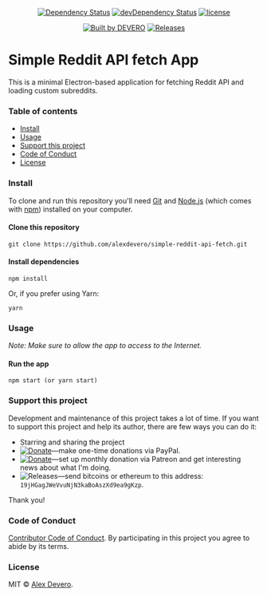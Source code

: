 ﻿<p align="center">
  <!-- <a href="https://circleci.com/gh/alexdevero/simple-reddit-api-fetch/"><img alt="Build Status" src="https://circleci.com/gh/alexdevero/simple-reddit-api-fetch.svg?style=shield&circle-token=:circle-token"></a> -->
  <a href="https://david-dm.org/alexdevero/simple-reddit-api-fetch"><img alt="Dependency Status" src="https://david-dm.org/alexdevero/simple-reddit-api-fetch.svg?style=flat"></a>
  <a href="https://david-dm.org/alexdevero/simple-reddit-api-fetch?type=dev"><img alt="devDependency Status" src="https://david-dm.org/alexdevero/simple-reddit-api-fetch/dev-status.svg?style=flat"></a>
  <a href="LICENSE"><img alt="license" src="https://img.shields.io/github/license/mashape/apistatus.svg"></a>
</p>

<p align="center">
  <a href="https://alexdevero.com"><img alt="Built by DEVERO" src="https://img.shields.io/badge/built%20by-DEVERO-brightgreen.svg?colorB=d30320"></a>
  <a href="#"><img alt="Releases" src="https://img.shields.io/github/release/alexdevero/gridd.svg"></a>
</p>

# Simple Reddit API fetch App

This is a minimal Electron-based application for fetching Reddit API and loading custom subreddits.

### Table of contents

* [Install](#install)
* [Usage](#usage)
* [Support this project](#support-this-project)
* [Code of Conduct](#code-of-conduct)
* [License](#license)

### Install

To clone and run this repository you'll need [Git](https://git-scm.com) and [Node.js](https://nodejs.org/en/download/) (which comes with [npm](http://npmjs.com)) installed on your computer.

#### Clone this repository

```
git clone https://github.com/alexdevero/simple-reddit-api-fetch.git
```

#### Install dependencies

```
npm install
```
Or, if you prefer using Yarn:
```
yarn
```

### Usage

_Note: Make sure to allow the app to access to the Internet._

#### Run the app

```
npm start (or yarn start)
```

### Support this project

<!-- This project is released as an open-source. If you need help with using this project, please ask and I will do my best reply to as soon as possible. You can use this project as you wish *for free*. Also, you can change the source code and redistribute it if you want. -->

Development and maintenance of this project takes a lot of time. If you want to support this project and help its author, there are few ways you can do it:

 - Starring and sharing the project
 - [![Donate](https://img.shields.io/badge/Donate-Paypal-brightgreen.svg?colorB=259cd2)](https://www.paypal.com/cgi-bin/webscr?cmd=_s-xclick&hosted_button_id=YKLGUUB34ASEL)—make one-time donations via PayPal.
 - [![Donate](https://img.shields.io/badge/Donate-Patreon-brightgreen.svg?colorB=f86213)](https://www.patreon.com/alexdevero)—set up monthly donation via Patreon and get interesting news about what I'm doing.
 - <img alt="Releases" src="https://img.shields.io/badge/Donate-Bitcoin-brightgreen.svg?colorB=fab915">—send bitcoins or ethereum to this address: `19jHGagJWeVvuNjN3kaBoAszXd9ea9gKzp`.

Thank you!

### Code of Conduct

[Contributor Code of Conduct](code-of-conduct.md). By participating in this project you agree to abide by its terms.

### License

MIT © [Alex Devero](https://alexdevero.com).

<!--
### Resources for Learning Electron

- [electron.atom.io/docs](http://electron.atom.io/docs) - all of Electron's documentation
- [electron.atom.io/community/#boilerplates](http://electron.atom.io/community/#boilerplates) - sample starter apps created by the community
- [electron/electron-quick-start](https://github.com/electron/electron-quick-start) - a very basic starter Electron app
- [electron/simple-samples](https://github.com/electron/simple-samples) - small applications with ideas for taking them further
- [electron/electron-api-demos](https://github.com/electron/electron-api-demos) - an Electron app that teaches you how to use Electron
- [hokein/electron-sample-apps](https://github.com/hokein/electron-sample-apps) - small demo apps for the various Electron APIs
-->
